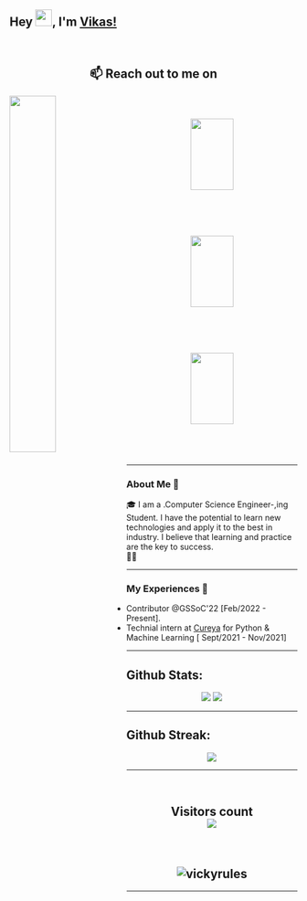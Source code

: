 ## Hey <img src="https://github.com/TheDudeThatCode/TheDudeThatCode/blob/master/Assets/Hi.gif" width="29px">, I'm [Vikas!](https://vickyrules.github.io/vikas_kumar/) 

<br>


<h2 align="center">📫 Reach out to me on</h2>
<div width="50%" ">
                  
  <img align="left" width="40%" src = "https://github.com/vickyrules/userContents/blob/main/20942-hello-boy.gif" >
 
 <div width="50%" align="center "  > 
<a href="https://www.linkedin.com/in/vikas-kumar-9151b7191">

  <img align="center" width="75px" height="125px"  style = "margin:40px;" src="https://github.com/vickyrules/userContents/blob/main/neon.svg"  />

</a>
  </div>   

<!-- 
  https://protokol7.com/assets/icons/github-icon-22.svg -->

 <div width="50%" align="center" > 
<a href="mailto:vickyrules1705@gmail.com">

  <img align="bottom"  style = "margin:40px;"  width="75px" height="125px"  src="https://protokol7.com/assets/icons/gmail-icon-24.svg" />

</a>
  </div>
  
  <div width="50%" align="center">  
<a href="https://twitter.com/i_m_Vikas__?t=IibbhZn45IWi7uVrMjv9uA&s=09">
  <img style = "margin:40px;" align="bottom" width="75px" height="125px" src="https://protokol7.com/assets/icons/twitter-icon-23.svg" />
</a> 
    
 </div>



</div>




<br>
<hr>

### About Me 🚀
🎓 I am a .Computer Science Engineer-,ing Student. I have the potential to learn new technologies and apply it to the best in industry. I believe that learning and practice are the key to success. </br>
👨‍💻 

<hr>

### My Experiences 🙌
- Contributor @GSSoC'22 [Feb/2022 - Present].
- Technial intern at [Cureya](https://cureya.in/) for  Python & Machine Learning [ Sept/2021 -  Nov/2021] 

<hr>

<!--### Honors & Awards 🏅 -->



<!-- ![Vikas Kumar's github stats](https://github-readme-stats.vercel.app/api?username=vickyrules&show_icons=true)

<img align="Center" src="https://github-readme-stats.vercel.app/api/top-langs?username=vickyrules&show_icons=true&locale=en&layout=compact" alt="vickyrules" >
 -->



## **Github Stats:**

<p align="center">
  
  <img src="https://github-readme-stats.vercel.app/api?username=vickyrules&hide=stars&show_icons=true&line_height=48&theme=algolia">
  <img src="https://github-readme-stats.vercel.app/api/top-langs/?username=vickyrules&count_private=true&line_height=40&theme=algolia">

</p>

---


## **Github Streak:**
<p align = "center">
  <img src = "https://github-readme-streak-stats.herokuapp.com/?user=vickyrules&line_height=40&theme=algolia">
</p>

---
<br>
<h2 align = "center">
  
  Visitors count<br>
  <img src="https://profile-counter.glitch.me/vickyrules/count.svg" />
</h2>

<br>
 <h2 align="center">
<img style="horizontal-align:middle" src="https://komarev.com/ghpvc/?username=vickyrules&label=Profile%20views&color=0e75b6&style=flat" alt="vickyrules" > 
  </h2>
<hr>



